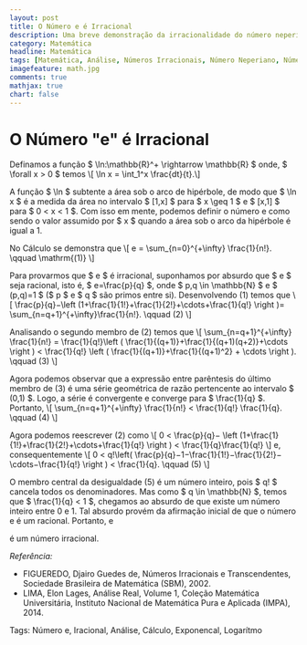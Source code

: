```yaml
---
layout: post
title: O Número e é Irracional
description: Uma breve demonstração da irracionalidade do número neperiano
category: Matemática
headline: Matemática
tags: [Matemática, Análise, Números Irracionais, Número Neperiano, Número e, Cálculo, Exponencial, Logaritmo]
imagefeature: math.jpg
comments: true
mathjax: true 
chart: false
---
```


# O Número "e" é Irracional

Definamos a função $ \ln:\mathbb{R}^+ \rightarrow \mathbb{R} $
onde, $ \forall x > 0 $ temos \\[ \ln x = \int_1^x \frac{dt}{t}.\\]

A função $ \ln $
subtente a área sob o arco de hipérbole, de modo que $ \ln x $ é a medida da área no intervalo $ [1,x] $ para $ x \geq 1 $ e $ [x,1] $ para $ 0 < x < 1 $. Com isso em mente, podemos definir o número e como sendo o valor assumido por $ x $ quando a área sob o arco da hipérbole é igual a 1.

No Cálculo se demonstra que \\[ e = \sum_{n=0}^{+\infty} \frac{1}{n!}. \qquad \mathrm{(1)} \\]

Para provarmos que $ e $
é irracional, suponhamos por absurdo que $ e $ seja racional, isto é, $ e=\frac{p}{q} $, onde $ p\,q \in \mathbb{N} $ e $ (p,q)=1 $ ($ p $ e $ q $ são primos entre si). Desenvolvendo (1) temos que \\[ \frac{p}{q}−\left (1+\frac{1}{1!}+\frac{1}{2!}+\cdots+\frac{1}{q!} \right )= \sum_{n=q+1}^{+\infty}\frac{1}{n!}. \qquad (2) \\]

Analisando o segundo membro de (2)
temos que \\[ \sum_{n=q+1}^{+\infty} \frac{1}{n!} = \frac{1}{q!}\left ( \frac{1}{(q+1)}+\frac{1}{(q+1)(q+2)}+\cdots \right ) < \frac{1}{q!} \left ( \frac{1}{(q+1)}+\frac{1}{(q+1)^2} + \cdots \right ). \qquad (3) \\]

Agora podemos observar que a expressão entre parêntesis do último membro de (3)
é uma série geométrica de razão pertencente ao intervalo $ (0,1) $. Logo, a série é convergente e converge para $ \frac{1}{q} $. Portanto, \\[ \sum_{n=q+1}^{+\infty} \frac{1}{n!} < \frac{1}{q!} \frac{1}{q}. \qquad (4) \\]

Agora podemos reescrever (2)
como \\[ 0 < \frac{p}{q}− \left (1+\frac{1}{1!}+\frac{1}{2!}+\cdots+\frac{1}{q!} \right ) < \frac{1}{q}\frac{1}{q!} \\] e, consequentemente \\[ 0 < q!\left( \frac{p}{q}−1−\frac{1}{1!}−\frac{1}{2!}−\cdots−\frac{1}{q!} \right ) < \frac{1}{q}. \qquad (5) \\] 

O membro central da desigualdade (5)
é um número inteiro, pois $ q! $ cancela todos os denominadores. Mas como $ q \in \mathbb{N} $, temos que $ \frac{1}{q} < 1 $, chegamos ao absurdo de que existe um número inteiro entre 0 e 1. Tal absurdo provém da afirmação inicial de que o número e é um racional. Portanto, e

é um número irracional.

*Referência:*

- FIGUEREDO, Djairo Guedes de, Números Irracionais e Transcendentes, Sociedade Brasileira de Matemática (SBM), 2002.
- LIMA, Elon Lages, Análise Real, Volume 1, Coleção Matemática Universitária, Instituto Nacional de Matemática Pura e Aplicada (IMPA), 2014.

Tags: Número e, Iracional, Análise, Cálculo, Exponencal, Logarítmo

